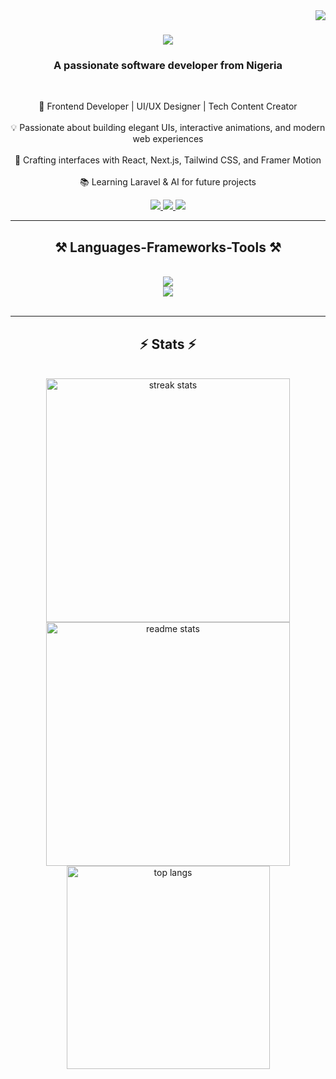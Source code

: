<img align="right" src="https://visitor-badge.laobi.icu/badge?page_id=okolo-rose.okolo-rose" />

<h1 align="center">
    <img src="https://readme-typing-svg.herokuapp.com/?font=Righteous&size=35&center=true&vCenter=true&width=500&height=70&duration=4000&lines=Hi+There!+👋;+I'm+Rosie!;" />
</h1>

<h3 align="center">A passionate software developer from Nigeria</h3>

<br/>

<div align="center">
 
🚀 Frontend Developer | UI/UX Designer | Tech Content Creator</br><br>💡 Passionate about building elegant UIs, interactive animations, and modern web experiences</br><br>🎨 Crafting interfaces with React, Next.js, Tailwind CSS, and Framer Motion</br><br>📚 Learning Laravel & AI for future projects</br>

 </div>
 
<div align="center"> 
  <a href="mailto:okolo.rosee@gmail.com">
    <img src="https://img.shields.io/badge/Gmail-333333?style=for-the-badge&logo=gmail&logoColor=red" />
  </a>
  <a href="https://linkedin.com/in/roselin-okolo" target="_blank">
    <img src="https://img.shields.io/badge/LinkedIn-0077B5?style=for-the-badge&logo=linkedin&logoColor=white" target="_blank" />
  </a>
  <a href="https://okolo-rose.github.io" target="_blank">
     <img src="https://img.shields.io/badge/Portfolio-FF5722?style=for-the-badge&logo=todoist&logoColor=white" target="_blank" /> <!-- sqlite, safari, google-chrome are other good icon options -->
  </a>
</div>

 <hr/>
 
<h2 align="center">⚒️ Languages-Frameworks-Tools ⚒️</h2>
<br/>
<div align="center">
    <img src="https://skillicons.dev/icons?i=react,html,css,nextjs,tailwind,javascript,typescript" /><br>
    <img src="https://skillicons.dev/icons?i=vscode,github,git,figma,canva" /><br>
</div>

<br/>
<hr/>

<h2 align="center">⚡ Stats ⚡</h2>
<br>

<div align="center">
  <img width=390 src="https://streak-stats.demolab.com/?user=okolo-rose&count_private=true&theme=react&border_radius=10" alt="streak stats"/>
  <img width=390 src="https://github-readme-stats.vercel.app/api?username=okolo-rose&count_private=true&show_icons=true&theme=react&rank_icon=github&border_radius=10" alt="readme stats" />
  <br/>
  <img width=325 align="center" src="https://github-readme-stats.vercel.app/api/top-langs/?username=okolo-rose&hide=html&langs_count=8&layout=compact&theme=react&border_radius=10&size_weight=0.5&count_weight=0.5&exclude_repo=github-readme-stats" alt="top langs" />
</div>

